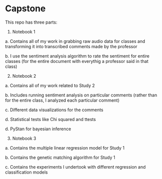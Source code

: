 # Capstone

This repo has three parts:
1. Notebook 1

  a. Contains all of my work in grabbing raw audio data for classes and transforming it into transcribed comments made by the professor
  
  b. I use the sentiment analysis algorithm to rate the sentiment for entire classes (for the entire document with everythig a professor said in that class)
  
2. Notebook 2

  a. Contains all of my work related to Study 2
  
  b. Includes running sentiment analysis on particular comments (rather than for the entire class, I analyzed each particular comment)
  
  c. Different data visualizations for the comments
  
  d. Statistical tests like Chi squared and ttests
  
  d. PyStan for bayesian inference
  
3. Notebook 3

  a. Contains the multiple linear regression model for Study 1
  
  b. Contains the genetic matching algorithm for Study 1
  
  c. Contains the experiments I undertook with different regression and classification models
